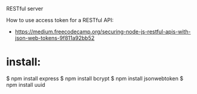 RESTful server

How to use access token for a RESTful API:

- https://medium.freecodecamp.org/securing-node-js-restful-apis-with-json-web-tokens-9f811a92bb52

# install:

$ npm install express
$ npm install bcrypt
$ npm install jsonwebtoken
$ npm install uuid
